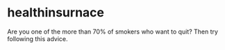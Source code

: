 healthinsurnace
===============

Are you one of the more than 70% of smokers who want to quit? Then try following this advice.